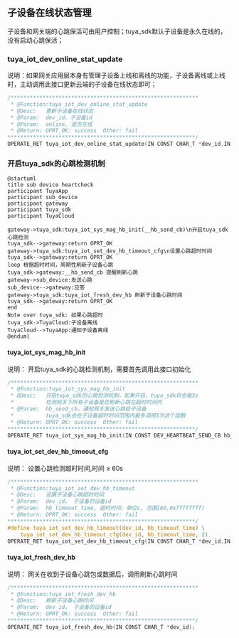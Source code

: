 ## 子设备在线状态管理

子设备和网关端的心跳保活可由用户控制；tuya_sdk默认子设备是永久在线的，没有启动心跳保活；

### tuya_iot_dev_online_stat_update

说明：如果网关应用层本身有管理子设备上线和离线的功能，子设备离线或上线时，主动调用此接口更新云端的子设备在线状态即可；
```c
/***********************************************************
 * @Function:tuya_iot_dev_online_stat_update
 * @Desc:   更新子设备在线状态
 * @Param:  dev_id，子设备id
 * @Param:  online, 是否在线
 * @Return: OPRT_OK: success  Other: fail
***********************************************************/
OPERATE_RET tuya_iot_dev_online_stat_update(IN CONST CHAR_T *dev_id,IN CONST BOOL_T online);
```

### 开启tuya_sdk的心跳检测机制

```uml
@startuml
title sub device heartcheck
participant TuyaApp
participant sub_device
participant gateway
participant tuya_sdk
participant TuyaCloud

gateway->tuya_sdk:tuya_iot_sys_mag_hb_init(__hb_send_cb)\n开启tuya_sdk心跳检测
tuya_sdk-->gateway:return OPRT_OK
gateway->tuya_sdk:tuya_iot_set_dev_hb_timeout_cfg\n设置心跳超时时间
tuya_sdk-->gateway:return OPRT_OK
loop 根据超时时间，周期性刷新子设备心跳
tuya_sdk->gateway:__hb_send_cb 提醒刷新心跳
gateway->sub_device:发送心跳
sub_device-->gateway:应答
gateway->tuya_sdk:tuya_iot_fresh_dev_hb 刷新子设备心跳时间
tuya_sdk-->gateway:return OPRT_OK
end
Note over tuya_sdk: 如果心跳超时
tuya_sdk->TuyaCloud:子设备离线
TuyaCloud-->TuyaApp:通知子设备离线
@enduml
```

#### tuya_iot_sys_mag_hb_init

说明： 开启tuya_sdk的心跳检测机制，需要首先调用此接口初始化

```c
/***********************************************************
 * @Function:tuya_iot_sys_mag_hb_init
 * @Desc:   开启tuya_sdk的心跳检测机制，如果开启，tuya_sdk将会每3s
 *          检测网关下所有子设备是否刷新心跳在超时时间内
 * @Param:  hb_send_cb，通知网关发送心跳给子设备
 *          tuya_sdk会在子设备超时时间范围内最多调用3次这个函数
 * @Return: OPRT_OK: success  Other: fail
***********************************************************/
OPERATE_RET tuya_iot_sys_mag_hb_init(IN CONST DEV_HEARTBEAT_SEND_CB hb_send_cb);
```

#### tuya_iot_set_dev_hb_timeout_cfg

说明： 设置心跳检测超时时间,时间 ≥ 60s

```c
/***********************************************************
 * @Function:tuya_iot_set_dev_hb_timeout
 * @Desc:   设置子设备心跳超时时间
 * @Param:  dev_id， 子设备的设备id
 * @Param:  hb_timeout_time, 超时时间，单位s, 范围[60,0xffffffff)
 * @Return: OPRT_OK: success  Other: fail
***********************************************************/
#define tuya_iot_set_dev_hb_timeout(dev_id, hb_timeout_time) \
    tuya_iot_set_dev_hb_timeout_cfg(dev_id, hb_timeout_time, 2)
OPERATE_RET tuya_iot_set_dev_hb_timeout_cfg(IN CONST CHAR_T *dev_id,IN CONST TIME_S hb_timeout_time, IN CONST UINT_T max_resend_times);
```

#### tuya_iot_fresh_dev_hb

说明： 网关在收到子设备心跳包或数据后，调用刷新心跳时间

```c
/***********************************************************
 * @Function:tuya_iot_fresh_dev_hb
 * @Desc:   刷新子设备心跳时间
 * @Param:  dev_id， 子设备的设备id
 * @Return: OPRT_OK: success  Other: fail
***********************************************************/
OPERATE_RET tuya_iot_fresh_dev_hb(IN CONST CHAR_T *dev_id);
```